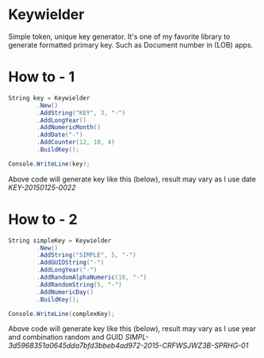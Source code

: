 Keywielder
==========

Simple token, unique key generator. It's one of my favorite library to generate formatted primary key.
Such as Document number in (LOB) apps.

# How to - 1

```csharp
String key = Keywielder
        .New()
        .AddString("KEY", 3, "-")
        .AddLongYear()
        .AddNumericMonth()
        .AddDate("-")
        .AddCounter(12, 10, 4)
        .BuildKey();

Console.WriteLine(key);
```

Above code will generate key like this (below), result may vary as I use date
*KEY-20150125-0022*

  
# How to - 2

```csharp
String simpleKey = Keywielder
        .New()
        .AddString("SIMPLE", 5, "-")
        .AddGUIDString("-")
        .AddLongYear("-")
        .AddRandomAlphaNumeric(10, "-")
        .AddRandomString(5, "-")
        .AddNumericDay()
        .BuildKey();

Console.WriteLine(complexKey);
```

Above code will generate key like this (below), result may vary as I use year and combination random and GUID
*SIMPL-3d5968351a0645dda7bfd3bbeb4ad972-2015-CRFWSJWZ3B-SPRHG-01*
